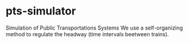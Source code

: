 # pts-simulator
Simulation of Public Transportations Systems
We use a self-organizing method to regulate the headway (time intervals beetween trains).

